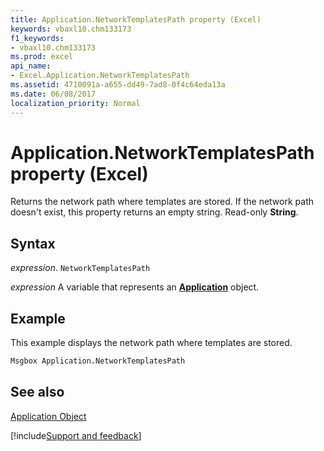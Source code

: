 ```yaml
---
title: Application.NetworkTemplatesPath property (Excel)
keywords: vbaxl10.chm133173
f1_keywords:
- vbaxl10.chm133173
ms.prod: excel
api_name:
- Excel.Application.NetworkTemplatesPath
ms.assetid: 4710091a-a655-dd49-7ad8-0f4c64eda13a
ms.date: 06/08/2017
localization_priority: Normal
---
```



# Application.NetworkTemplatesPath property (Excel)

Returns the network path where templates are stored. If the network path doesn't exist, this property returns an empty string. Read-only  **String**.


## Syntax

_expression_. `NetworkTemplatesPath`

_expression_ A variable that represents an **[Application](Excel.Application(object).md)** object.


## Example

This example displays the network path where templates are stored.


```vb
Msgbox Application.NetworkTemplatesPath
```


## See also


[Application Object](Excel.Application(object).md)

[!include[Support and feedback](~/includes/feedback-boilerplate.md)]